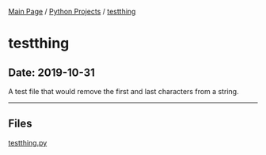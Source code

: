 [Main Page](/) / [Python Projects](/python) / [testthing](/python/2019-10-31_SassBot)

# testthing

## Date: 2019-10-31

A test file that would remove the first and last characters from a string.

-----

## Files

[testthing.py](testthing.py)